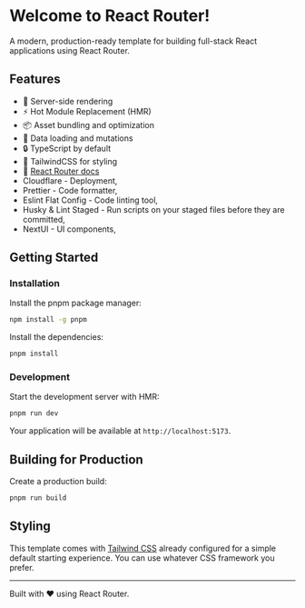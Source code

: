 # Welcome to React Router!

A modern, production-ready template for building full-stack React applications using React Router.


## Features

- 🚀 Server-side rendering
- ⚡️ Hot Module Replacement (HMR)
- 📦 Asset bundling and optimization
- 🔄 Data loading and mutations
- 🔒 TypeScript by default
- 🎉 TailwindCSS for styling
- 📖 [React Router docs](https://reactrouter.com/)
- Cloudflare - Deployment,
- Prettier - Code formatter,
- Eslint Flat Config - Code linting tool,
- Husky & Lint Staged - Run scripts on your staged files before they are committed,
- NextUI - UI components,

## Getting Started

### Installation

Install the pnpm package manager:

```bash
npm install -g pnpm
```

Install the dependencies:

```bash
pnpm install
```

### Development

Start the development server with HMR:

```bash
pnpm run dev
```

Your application will be available at `http://localhost:5173`.

## Building for Production

Create a production build:

```bash
pnpm run build
```

## Styling

This template comes with [Tailwind CSS](https://tailwindcss.com/) already configured for a simple default starting experience. You can use whatever CSS framework you prefer.

---

Built with ❤️ using React Router.
